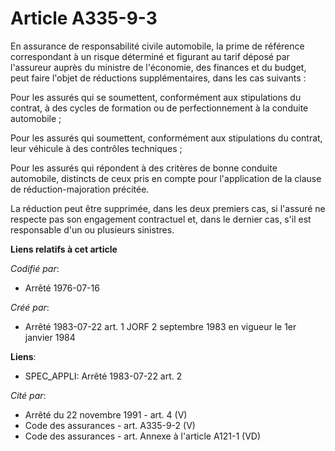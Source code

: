 # Article A335-9-3

En assurance de responsabilité civile automobile, la prime de référence correspondant à un risque déterminé et figurant au
tarif déposé par l'assureur auprès du ministre de l'économie, des finances et du budget, peut faire l'objet de réductions
supplémentaires, dans les cas suivants :

Pour les assurés qui se soumettent, conformément aux stipulations du contrat, à des cycles de formation ou de
perfectionnement à la conduite automobile ;

Pour les assurés qui soumettent, conformément aux stipulations du contrat, leur véhicule à des contrôles techniques ;

Pour les assurés qui répondent à des critères de bonne conduite automobile, distincts de ceux pris en compte pour
l'application de la clause de réduction-majoration précitée.

La réduction peut être supprimée, dans les deux premiers cas, si l'assuré ne respecte pas son engagement contractuel et, dans
le dernier cas, s'il est responsable d'un ou plusieurs sinistres.

**Liens relatifs à cet article**

_Codifié par_:

  - Arrêté 1976-07-16

_Créé par_:

  - Arrêté 1983-07-22 art. 1 JORF 2 septembre 1983 en vigueur le 1er janvier 1984

**Liens**:

  - SPEC_APPLI: Arrêté 1983-07-22 art. 2

_Cité par_:

  - Arrêté du 22 novembre 1991 - art. 4 (V)
  - Code des assurances - art. A335-9-2 (V)
  - Code des assurances - art. Annexe à l'article A121-1 (VD)
